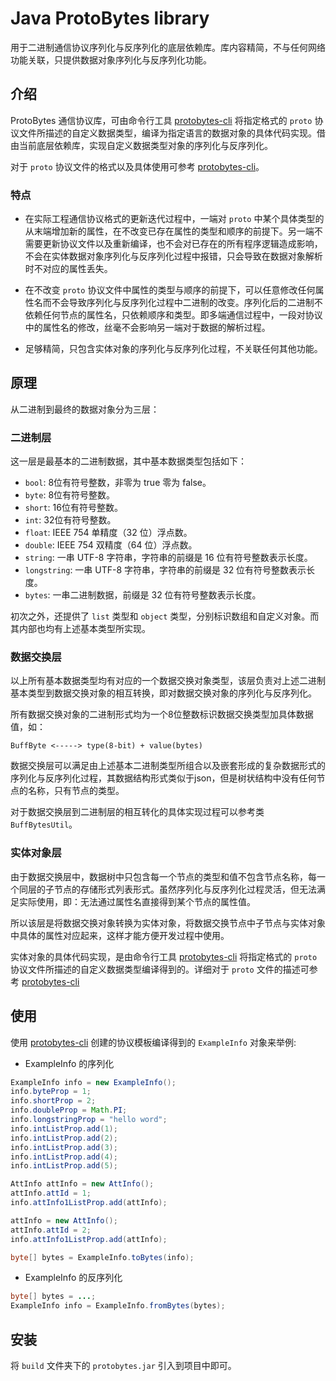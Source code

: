# Java ProtoBytes library
用于二进制通信协议序列化与反序列化的底层依赖库。库内容精简，不与任何网络功能关联，只提供数据对象序列化与反序列化功能。

## 介绍
ProtoBytes 通信协议库，可由命令行工具 [protobytes-cli](https://github.com/featherJ/protobytes-cli) 将指定格式的 `proto` 协议文件所描述的自定义数据类型，编译为指定语言的数据对象的具体代码实现。借由当前底层依赖库，实现自定义数据类型对象的序列化与反序列化。

对于 `proto` 协议文件的格式以及具体使用可参考 [protobytes-cli](https://github.com/featherJ/protobytes-cli)。

### 特点
- 在实际工程通信协议格式的更新迭代过程中，一端对 `proto` 中某个具体类型的从末端增加新的属性，在不改变已存在属性的类型和顺序的前提下。另一端不需要更新协议文件以及重新编译，也不会对已存在的所有程序逻辑造成影响，不会在实体数据对象序列化与反序列化过程中报错，只会导致在数据对象解析时不对应的属性丢失。

- 在不改变 `proto` 协议文件中属性的类型与顺序的前提下，可以任意修改任何属性名而不会导致序列化与反序列化过程中二进制的改变。序列化后的二进制不依赖任何节点的属性名，只依赖顺序和类型。即多端通信过程中，一段对协议中的属性名的修改，丝毫不会影响另一端对于数据的解析过程。

- 足够精简，只包含实体对象的序列化与反序列化过程，不关联任何其他功能。

## 原理
从二进制到最终的数据对象分为三层：
### 二进制层
这一层是最基本的二进制数据，其中基本数据类型包括如下：
* `bool`: 8位有符号整数，非零为 true 零为 false。
* `byte`: 8位有符号整数。
* `short`: 16位有符号整数。
* `int`: 32位有符号整数。
* `float`: IEEE 754 单精度（32 位）浮点数。
* `double`: IEEE 754 双精度（64 位）浮点数。
* `string`: 一串 UTF-8 字符串，字符串的前缀是 16 位有符号整数表示长度。
* `longstring`: 一串 UTF-8 字符串，字符串的前缀是 32 位有符号整数表示长度。
* `bytes`: 一串二进制数据，前缀是 32 位有符号整数表示长度。

初次之外，还提供了 `list` 类型和 `object` 类型，分别标识数组和自定义对象。而其内部也均有上述基本类型所实现。

### 数据交换层
以上所有基本数据类型均有对应的一个数据交换对象类型，该层负责对上述二进制基本类型到数据交换对象的相互转换，即对数据交换对象的序列化与反序列化。

所有数据交换对象的二进制形式均为一个8位整数标识数据交换类型加具体数据值，如：
```
BuffByte <-----> type(8-bit) + value(bytes)
```

数据交换层可以满足由上述基本二进制类型所组合以及嵌套形成的复杂数据形式的序列化与反序列化过程，其数据结构形式类似于json，但是树状结构中没有任何节点的名称，只有节点的类型。

对于数据交换层到二进制层的相互转化的具体实现过程可以参考类 `BuffBytesUtil`。

### 实体对象层
由于数据交换层中，数据树中只包含每一个节点的类型和值不包含节点名称，每一个同层的子节点的存储形式列表形式。虽然序列化与反序列化过程灵活，但无法满足实际使用，即：无法通过属性名直接得到某个节点的属性值。

所以该层是将数据交换对象转换为实体对象，将数据交换节点中子节点与实体对象中具体的属性对应起来，这样才能方便开发过程中使用。

实体对象的具体代码实现，是由命令行工具 [protobytes-cli](https://github.com/featherJ/protobytes-cli) 将指定格式的 `proto` 协议文件所描述的自定义数据类型编译得到的。详细对于 `proto` 文件的描述可参考 [protobytes-cli](https://github.com/featherJ/protobytes-cli)

## 使用
使用 [protobytes-cli](https://github.com/featherJ/protobytes-cli) 创建的协议模板编译得到的 `ExampleInfo` 对象来举例:

* ExampleInfo 的序列化
```java
ExampleInfo info = new ExampleInfo();
info.byteProp = 1;
info.shortProp = 2;
info.doubleProp = Math.PI;
info.longstringProp = "hello word";
info.intListProp.add(1);
info.intListProp.add(2);
info.intListProp.add(3);
info.intListProp.add(4);
info.intListProp.add(5);

AttInfo attInfo = new AttInfo();
attInfo.attId = 1;
info.attInfo1ListProp.add(attInfo);

attInfo = new AttInfo();
attInfo.attId = 2;
info.attInfo1ListProp.add(attInfo);

byte[] bytes = ExampleInfo.toBytes(info);
```

* ExampleInfo 的反序列化
```java
byte[] bytes = ...;
ExampleInfo info = ExampleInfo.fromBytes(bytes);
```

## 安装
将 `build` 文件夹下的 `protobytes.jar` 引入到项目中即可。